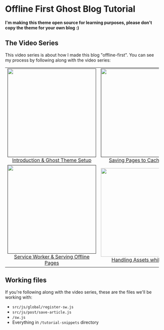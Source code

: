 # Offline First Ghost Blog Tutorial

**I'm making this theme open source for learning purposes, please don't copy the theme for your own blog :)**

## The Video Series

This video series is about how I made this blog "offline-first". You can see my process by following along with the video series:

<table>
  <tbody>
    <tr>
      <!-- Video 1 -->
      <td align="center">
        <a href="">
          <img width="290" alt="" src="https://user-images.githubusercontent.com/8677283/49376942-b98ebc00-f700-11e8-8534-9164c5c655a2.png">
          <br>
          Introduction & Ghost Theme Setup
        </a>
      </td>
      <!-- Video 2 -->
      <td align="center">
        <a href="">
          <img width="290" alt="" src="https://user-images.githubusercontent.com/8677283/49376941-b98ebc00-f700-11e8-9279-75f3313bae40.png">
          <br>
          Saving Pages to Cache Storage
        </a>
      </td>
      <!-- Video 3 -->
      <td align="center">
        <a href="">
          <img width="290" alt="" src="https://user-images.githubusercontent.com/8677283/49376940-b98ebc00-f700-11e8-98c3-bb037f075761.png">
          <br>
          Creating an Offline Page
        </a>
      </td>
    </tr>
    <tr>
      <!-- Video 4 -->
      <td align="center">
        <a href="">
          <img width="290" alt="" src="https://user-images.githubusercontent.com/8677283/49376939-b8f62580-f700-11e8-8022-72242a120f70.png">
          <br>
          Service Worker & Serving Offline Pages
        </a>
      </td>
      <!-- Video 5 -->
      <td align="center">
        <a href="https://www.youtube.com/watch?v=rumJsnHbXsI">
          <img width="290" alt="" src="https://user-images.githubusercontent.com/8677283/49376938-b8f62580-f700-11e8-8730-8e5f6c55f946.png">
          <br>
          Handling Assets while Offline
        </a>
      </td>
      <!-- Video 6 -->
      <td align="center">
      </td>
    </tr>
  </tbody>
</table>


## Working files

If you're following along with the video series, these are the files we'll be working with:

- `src/js/global/register-sw.js`
- `src/js/post/save-article.js`
- `/sw.js`
- Everything in `/tutorial-snippets` directory
